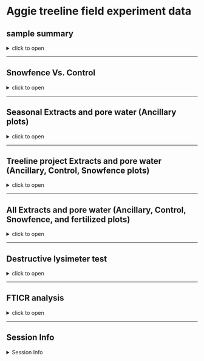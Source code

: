 Aggie treeline field experiment data
================

## sample summary

<details>
<summary>
click to open
</summary>

Soils were collected around trees on treelines in the western brooks
range Alaska varying in soil moisture. Three sites were chosen: Tussock
tundra (Mesic), Wet Sedge (Hydric), and Dryas-lichen tundra (Xeric). 8
similar trees were chosen per treatment based on their DBH and proximity
to the treeline. Snow fences were constructed as a treatment to build
larger snow packs around the given trees in winter and compared against
a control group where nothing was done besides sampling. In order to
reduce impact on these tree-plots 8 Ancillary trees were also chosen
based on the same DBH, proximity to treeline parameters and used for
seasonal sampling.  
A previous project conducted at these sites fertilized soils around
similar trees. These soils were also sampled to identify long term
effects of fertilization. Soils were collected from control and
snowfence trees in march and late may/early June (Just after thaw) along
with resin strips (Except in 2020). Soil pore water was taken regularly
during the growing season (2017-2019). During 2019 collection
frequencies reduced due to staffing and were disrupted due to COVID in
2020 with an inability to visit the field sites.

</details>

------------------------------------------------------------------------

## Snowfence Vs. Control

<details>
<summary>
click to open
</summary>

#### Extracts:

K2SO4

<details>
<summary>
click to open
</summary>

<img src="Aggie_report_files/figure-gfm/unnamed-chunk-1-1.png" width="100%" /><img src="Aggie_report_files/figure-gfm/unnamed-chunk-1-2.png" width="100%" /><img src="Aggie_report_files/figure-gfm/unnamed-chunk-1-3.png" width="100%" /><img src="Aggie_report_files/figure-gfm/unnamed-chunk-1-4.png" width="100%" /><img src="Aggie_report_files/figure-gfm/unnamed-chunk-1-5.png" width="100%" /><img src="Aggie_report_files/figure-gfm/unnamed-chunk-1-6.png" width="100%" /><img src="Aggie_report_files/figure-gfm/unnamed-chunk-1-7.png" width="100%" /><img src="Aggie_report_files/figure-gfm/unnamed-chunk-1-8.png" width="100%" /><img src="Aggie_report_files/figure-gfm/unnamed-chunk-1-9.png" width="100%" />

</details>

#### H2O:

<details>
<summary>
click to open
</summary>

<img src="Aggie_report_files/figure-gfm/unnamed-chunk-2-1.png" width="100%" /><img src="Aggie_report_files/figure-gfm/unnamed-chunk-2-2.png" width="100%" /><img src="Aggie_report_files/figure-gfm/unnamed-chunk-2-3.png" width="100%" /><img src="Aggie_report_files/figure-gfm/unnamed-chunk-2-4.png" width="100%" /><img src="Aggie_report_files/figure-gfm/unnamed-chunk-2-5.png" width="100%" />

</details>

#### Pore water:

<details>
<summary>
click to open
</summary>

<img src="Aggie_report_files/figure-gfm/unnamed-chunk-3-1.png" width="100%" /><img src="Aggie_report_files/figure-gfm/unnamed-chunk-3-2.png" width="100%" /><img src="Aggie_report_files/figure-gfm/unnamed-chunk-3-3.png" width="100%" /><img src="Aggie_report_files/figure-gfm/unnamed-chunk-3-4.png" width="100%" /><img src="Aggie_report_files/figure-gfm/unnamed-chunk-3-5.png" width="100%" />

</details>

#### Resin strip:

<details>
<summary>
click to open
</summary>

<img src="Aggie_report_files/figure-gfm/unnamed-chunk-4-1.png" width="100%" /><img src="Aggie_report_files/figure-gfm/unnamed-chunk-4-2.png" width="100%" /><img src="Aggie_report_files/figure-gfm/unnamed-chunk-4-3.png" width="100%" />

</details>
</details>

------------------------------------------------------------------------

## Seasonal Extracts and pore water (Ancillary plots)

<details>
<summary>
click to open
</summary>

#### Extracts:

Due to soil plot concerns only ancillary plots were harvested multiple
times per year. K2SO4:

<details>
<summary>
click to open
</summary>

<img src="Aggie_report_files/figure-gfm/unnamed-chunk-5-1.png" width="100%" /><img src="Aggie_report_files/figure-gfm/unnamed-chunk-5-2.png" width="100%" /><img src="Aggie_report_files/figure-gfm/unnamed-chunk-5-3.png" width="100%" /><img src="Aggie_report_files/figure-gfm/unnamed-chunk-5-4.png" width="100%" /><img src="Aggie_report_files/figure-gfm/unnamed-chunk-5-5.png" width="100%" /><img src="Aggie_report_files/figure-gfm/unnamed-chunk-5-6.png" width="100%" /><img src="Aggie_report_files/figure-gfm/unnamed-chunk-5-7.png" width="100%" /><img src="Aggie_report_files/figure-gfm/unnamed-chunk-5-8.png" width="100%" /><img src="Aggie_report_files/figure-gfm/unnamed-chunk-5-9.png" width="100%" />

</details>

#### H2O:

<details>
<summary>
click to open
</summary>

<img src="Aggie_report_files/figure-gfm/unnamed-chunk-6-1.png" width="100%" /><img src="Aggie_report_files/figure-gfm/unnamed-chunk-6-2.png" width="100%" /><img src="Aggie_report_files/figure-gfm/unnamed-chunk-6-3.png" width="100%" /><img src="Aggie_report_files/figure-gfm/unnamed-chunk-6-4.png" width="100%" /><img src="Aggie_report_files/figure-gfm/unnamed-chunk-6-5.png" width="100%" />

</details>

#### Pore water:

<details>
<summary>
click to open
</summary>

<img src="Aggie_report_files/figure-gfm/unnamed-chunk-7-1.png" width="100%" /><img src="Aggie_report_files/figure-gfm/unnamed-chunk-7-2.png" width="100%" /><img src="Aggie_report_files/figure-gfm/unnamed-chunk-7-3.png" width="100%" /><img src="Aggie_report_files/figure-gfm/unnamed-chunk-7-4.png" width="100%" /><img src="Aggie_report_files/figure-gfm/unnamed-chunk-7-5.png" width="100%" />

</details>

#### Resin strip:

<details>
<summary>
click to open
</summary>
<img src="Aggie_report_files/figure-gfm/unnamed-chunk-8-1.png" width="100%" /><img src="Aggie_report_files/figure-gfm/unnamed-chunk-8-2.png" width="100%" /><img src="Aggie_report_files/figure-gfm/unnamed-chunk-8-3.png" width="100%" />
</details>
</details>

------------------------------------------------------------------------

## Treeline project Extracts and pore water (Ancillary, Control, Snowfence plots)

<details>
<summary>
click to open
</summary>

#### Extracts:

Due to soil plot concerns only ancillary plots were harvested multiple
times per year. K2SO4:

<details>
<summary>
click to open
</summary>

<img src="Aggie_report_files/figure-gfm/unnamed-chunk-9-1.png" width="100%" /><img src="Aggie_report_files/figure-gfm/unnamed-chunk-9-2.png" width="100%" /><img src="Aggie_report_files/figure-gfm/unnamed-chunk-9-3.png" width="100%" /><img src="Aggie_report_files/figure-gfm/unnamed-chunk-9-4.png" width="100%" /><img src="Aggie_report_files/figure-gfm/unnamed-chunk-9-5.png" width="100%" /><img src="Aggie_report_files/figure-gfm/unnamed-chunk-9-6.png" width="100%" /><img src="Aggie_report_files/figure-gfm/unnamed-chunk-9-7.png" width="100%" /><img src="Aggie_report_files/figure-gfm/unnamed-chunk-9-8.png" width="100%" /><img src="Aggie_report_files/figure-gfm/unnamed-chunk-9-9.png" width="100%" />

</details>

#### H2O:

<details>
<summary>
click to open
</summary>

<img src="Aggie_report_files/figure-gfm/unnamed-chunk-10-1.png" width="100%" /><img src="Aggie_report_files/figure-gfm/unnamed-chunk-10-2.png" width="100%" /><img src="Aggie_report_files/figure-gfm/unnamed-chunk-10-3.png" width="100%" /><img src="Aggie_report_files/figure-gfm/unnamed-chunk-10-4.png" width="100%" /><img src="Aggie_report_files/figure-gfm/unnamed-chunk-10-5.png" width="100%" />

</details>

#### Pore water:

<details>
<summary>
click to open
</summary>

<img src="Aggie_report_files/figure-gfm/unnamed-chunk-11-1.png" width="100%" /><img src="Aggie_report_files/figure-gfm/unnamed-chunk-11-2.png" width="100%" /><img src="Aggie_report_files/figure-gfm/unnamed-chunk-11-3.png" width="100%" /><img src="Aggie_report_files/figure-gfm/unnamed-chunk-11-4.png" width="100%" /><img src="Aggie_report_files/figure-gfm/unnamed-chunk-11-5.png" width="100%" />

</details>

#### Resin strip:

<details>
<summary>
click to open
</summary>

Resin strips were extracted in 2M KCl

<img src="Aggie_report_files/figure-gfm/unnamed-chunk-12-1.png" width="100%" /><img src="Aggie_report_files/figure-gfm/unnamed-chunk-12-2.png" width="100%" /><img src="Aggie_report_files/figure-gfm/unnamed-chunk-12-3.png" width="100%" /><img src="Aggie_report_files/figure-gfm/unnamed-chunk-12-4.png" width="100%" /><img src="Aggie_report_files/figure-gfm/unnamed-chunk-12-5.png" width="100%" /><img src="Aggie_report_files/figure-gfm/unnamed-chunk-12-6.png" width="100%" />

</details>
</details>

------------------------------------------------------------------------

## All Extracts and pore water (Ancillary, Control, Snowfence, and fertilized plots)

<details>
<summary>
click to open
</summary>

#### Extracts:

Due to soil plot concerns only ancillary plots were harvested multiple
times per year. K2SO4:

<details>
<summary>
click to open
</summary>

<img src="Aggie_report_files/figure-gfm/unnamed-chunk-13-1.png" width="100%" /><img src="Aggie_report_files/figure-gfm/unnamed-chunk-13-2.png" width="100%" /><img src="Aggie_report_files/figure-gfm/unnamed-chunk-13-3.png" width="100%" /><img src="Aggie_report_files/figure-gfm/unnamed-chunk-13-4.png" width="100%" /><img src="Aggie_report_files/figure-gfm/unnamed-chunk-13-5.png" width="100%" /><img src="Aggie_report_files/figure-gfm/unnamed-chunk-13-6.png" width="100%" /><img src="Aggie_report_files/figure-gfm/unnamed-chunk-13-7.png" width="100%" /><img src="Aggie_report_files/figure-gfm/unnamed-chunk-13-8.png" width="100%" /><img src="Aggie_report_files/figure-gfm/unnamed-chunk-13-9.png" width="100%" />

</details>

#### H2O:

<details>
<summary>
click to open
</summary>

<img src="Aggie_report_files/figure-gfm/unnamed-chunk-14-1.png" width="100%" /><img src="Aggie_report_files/figure-gfm/unnamed-chunk-14-2.png" width="100%" /><img src="Aggie_report_files/figure-gfm/unnamed-chunk-14-3.png" width="100%" /><img src="Aggie_report_files/figure-gfm/unnamed-chunk-14-4.png" width="100%" /><img src="Aggie_report_files/figure-gfm/unnamed-chunk-14-5.png" width="100%" />

</details>

#### Pore water:

<details>
<summary>
click to open
</summary>

<img src="Aggie_report_files/figure-gfm/unnamed-chunk-15-1.png" width="100%" /><img src="Aggie_report_files/figure-gfm/unnamed-chunk-15-2.png" width="100%" /><img src="Aggie_report_files/figure-gfm/unnamed-chunk-15-3.png" width="100%" /><img src="Aggie_report_files/figure-gfm/unnamed-chunk-15-4.png" width="100%" /><img src="Aggie_report_files/figure-gfm/unnamed-chunk-15-5.png" width="100%" />

</details>

#### Resin strip:

<details>
<summary>
click to open
</summary>

Resin strips were extracted in 2M KCl

<img src="Aggie_report_files/figure-gfm/unnamed-chunk-16-1.png" width="100%" /><img src="Aggie_report_files/figure-gfm/unnamed-chunk-16-2.png" width="100%" /><img src="Aggie_report_files/figure-gfm/unnamed-chunk-16-3.png" width="100%" />

</details>
</details>

------------------------------------------------------------------------

## Destructive lysimeter test

<details>
<summary>
click to open
</summary>

#### Pore water:

<details>
<summary>
click to open
</summary>

![](Aggie_report_files/figure-gfm/unnamed-chunk-17-1.png)<!-- -->![](Aggie_report_files/figure-gfm/unnamed-chunk-17-2.png)<!-- -->

</details>

#### Extractions

<details>
<summary>
click to open
</summary>

![](Aggie_report_files/figure-gfm/unnamed-chunk-18-1.png)<!-- -->![](Aggie_report_files/figure-gfm/unnamed-chunk-18-2.png)<!-- -->![](Aggie_report_files/figure-gfm/unnamed-chunk-18-3.png)<!-- -->![](Aggie_report_files/figure-gfm/unnamed-chunk-18-4.png)<!-- -->![](Aggie_report_files/figure-gfm/unnamed-chunk-18-5.png)<!-- -->![](Aggie_report_files/figure-gfm/unnamed-chunk-18-6.png)<!-- -->![](Aggie_report_files/figure-gfm/unnamed-chunk-18-7.png)<!-- -->![](Aggie_report_files/figure-gfm/unnamed-chunk-18-8.png)<!-- -->![](Aggie_report_files/figure-gfm/unnamed-chunk-18-9.png)<!-- -->![](Aggie_report_files/figure-gfm/unnamed-chunk-18-10.png)<!-- -->![](Aggie_report_files/figure-gfm/unnamed-chunk-18-11.png)<!-- -->![](Aggie_report_files/figure-gfm/unnamed-chunk-18-12.png)<!-- -->![](Aggie_report_files/figure-gfm/unnamed-chunk-18-13.png)<!-- -->![](Aggie_report_files/figure-gfm/unnamed-chunk-18-14.png)<!-- -->

</details>
</details>

------------------------------------------------------------------------

## FTICR analysis

<details>
<summary>
click to open
</summary>

Homogenized soil samples collected in the field in early(end of may
begining of June) and late spring (Late June or early July) from 2017,
2018 and 2019 were sent to EMSL for FTICR analysis.

#### 1. FTICR domains

<details>
<summary>
click to open
</summary>

![](Aggie_report_files/figure-gfm/unnamed-chunk-19-1.png)<!-- -->![](Aggie_report_files/figure-gfm/unnamed-chunk-19-2.png)<!-- -->

</details>

#### 2. Comparing polar vs. non-polar extracts

<details>
<summary>
click to open
</summary>

![](Aggie_report_files/figure-gfm/unnamed-chunk-20-1.png)<!-- -->

![](Aggie_report_files/figure-gfm/unnamed-chunk-21-1.png)<!-- -->

Non-polar extracts were strongly dominated by low-O aliphatic molecules
and skewed the overall trends when we combined results from polar and
non-polar extracts. We therefore analyze the two extract types
separately, and focus primarily on the polar (water) extracts.

</details>

#### 3. Polar extracts

<details>
<summary>
click to open
</summary>

###### 3.1. PERMANOVA

<details>
<summary>
click to open
</summary>

|             |  Df | SumsOfSqs |   MeanSqs |     F.Model |        R2 | Pr(\>F) |
|:------------|----:|----------:|----------:|------------:|----------:|--------:|
| Site        |   2 | 0.2048378 | 0.1024189 | 109.2342208 | 0.7080634 |   0.001 |
| Year        |   1 | 0.0011243 | 0.0011243 |   1.1990670 | 0.0038862 |   0.274 |
| Season      |   2 | 0.0013712 | 0.0006856 |   0.7312319 | 0.0047399 |   0.493 |
| Site:Year   |   2 | 0.0278093 | 0.0139047 |  14.8299373 | 0.0961286 |   0.001 |
| Site:Season |   3 | 0.0083759 | 0.0027920 |   2.9777402 | 0.0289529 |   0.034 |
| Year:Season |   1 | 0.0007694 | 0.0007694 |   0.8205613 | 0.0026595 |   0.388 |
| Residuals   |  48 | 0.0450052 | 0.0009376 |          NA | 0.1555696 |      NA |
| Total       |  59 | 0.2892930 |        NA |          NA | 1.0000000 |      NA |

Site, Site:Year were significant (p \< 0.05)

Site accounted for 71 % of total variation among samples (R2= 0.71)

</details>

###### 3.2. PCA

<details>
<summary>
click to open
</summary>

![](Aggie_report_files/figure-gfm/unnamed-chunk-23-1.png)<!-- -->

There was a strong separation among the three Site/soil types. Hydric
and Xeric soils were strongly dominated by aliphatic (simple) molecules,
whereas Mesic soils were dominated by lignin-like, aromatic, and
condensed aromatic (complex) molecules.

![](Aggie_report_files/figure-gfm/unnamed-chunk-24-1.png)<!-- -->![](Aggie_report_files/figure-gfm/unnamed-chunk-24-2.png)<!-- -->

Hydric Only

![](Aggie_report_files/figure-gfm/unnamed-chunk-25-1.png)<!-- -->

</details>

###### 3.3. Van Krevelen

<details>
<summary>
click to open
</summary>
3.3.1. All treatments
<details>
<summary>
click to open
</summary>

![](Aggie_report_files/figure-gfm/unnamed-chunk-26-1.png)<!-- -->![](Aggie_report_files/figure-gfm/unnamed-chunk-26-2.png)<!-- -->

</details>
3.3.2. Unique peaks by site
<details>
<summary>
click to open
</summary>

![](Aggie_report_files/figure-gfm/unnamed-chunk-27-1.png)<!-- -->

| Class              | Xeric | Mesic | Hydric |
|:-------------------|------:|------:|-------:|
| aliphatic          |   172 |   483 |    294 |
| aromatic           |    32 |   135 |     22 |
| condensed aromatic |    10 |    65 |     17 |
| unsaturated/lignin |   122 |   703 |     47 |

</details>
3.3.3. Seasonality Mesic and Hydric
<details>
<summary>
click to open
</summary>

![](Aggie_report_files/figure-gfm/unnamed-chunk-29-1.png)<!-- -->

</details>
</details>
</details>
</details>

------------------------------------------------------------------------

## Session Info

<details>
<summary>
Session Info
</summary>

Date run: 2023-03-02

    ## R version 4.2.1 (2022-06-23)
    ## Platform: x86_64-apple-darwin17.0 (64-bit)
    ## Running under: macOS Big Sur ... 10.16
    ## 
    ## Matrix products: default
    ## BLAS:   /Library/Frameworks/R.framework/Versions/4.2/Resources/lib/libRblas.0.dylib
    ## LAPACK: /Library/Frameworks/R.framework/Versions/4.2/Resources/lib/libRlapack.dylib
    ## 
    ## locale:
    ## [1] en_US.UTF-8/en_US.UTF-8/en_US.UTF-8/C/en_US.UTF-8/en_US.UTF-8
    ## 
    ## attached base packages:
    ## [1] stats     graphics  grDevices utils     datasets  methods   base     
    ## 
    ## other attached packages:
    ##  [1] ggbiplot_0.55     vegan_2.6-4       lattice_0.20-45   permute_0.9-7    
    ##  [5] lubridate_1.9.2   forcats_1.0.0     stringr_1.5.0     dplyr_1.1.0      
    ##  [9] purrr_1.0.1       readr_2.1.4       tidyr_1.3.0       tibble_3.1.8     
    ## [13] ggplot2_3.4.1     tidyverse_2.0.0   tarchetypes_0.7.2 targets_0.14.0   
    ## 
    ## loaded via a namespace (and not attached):
    ##  [1] splines_4.2.1       shiny_1.7.2         highr_0.9          
    ##  [4] base64url_1.4       yaml_2.3.5          pillar_1.8.1       
    ##  [7] backports_1.4.1     glue_1.6.2          digest_0.6.29      
    ## [10] promises_1.2.0.1    colorspace_2.0-3    htmltools_0.5.3    
    ## [13] httpuv_1.6.5        Matrix_1.5-1        plyr_1.8.7         
    ## [16] pkgconfig_2.0.3     xtable_1.8-4        scales_1.2.1       
    ## [19] processx_3.7.0      later_1.3.0         tzdb_0.3.0         
    ## [22] timechange_0.2.0    mgcv_1.8-40         generics_0.1.3     
    ## [25] farver_2.1.1        ellipsis_0.3.2      withr_2.5.0        
    ## [28] cli_3.6.0           magrittr_2.0.3      mime_0.12          
    ## [31] evaluate_0.16       ps_1.7.1            fs_1.5.2           
    ## [34] fansi_1.0.3         nlme_3.1-160        MASS_7.3-57        
    ## [37] tools_4.2.1         data.table_1.14.4   hms_1.1.2          
    ## [40] lifecycle_1.0.3     munsell_0.5.0       cluster_2.1.3      
    ## [43] callr_3.7.2         compiler_4.2.1      PNWColors_0.1.0    
    ## [46] rlang_1.0.6         grid_4.2.1          rstudioapi_0.14    
    ## [49] igraph_1.3.4        miniUI_0.1.1.1      labeling_0.4.2     
    ## [52] rmarkdown_2.16      gtable_0.3.0        codetools_0.2-18   
    ## [55] R6_2.5.1            knitr_1.40          fastmap_1.1.0      
    ## [58] utf8_1.2.2          ggExtra_0.10.0.9000 stringi_1.7.8      
    ## [61] parallel_4.2.1      Rcpp_1.0.9          vctrs_0.5.2        
    ## [64] tidyselect_1.2.0    xfun_0.32

</details>
